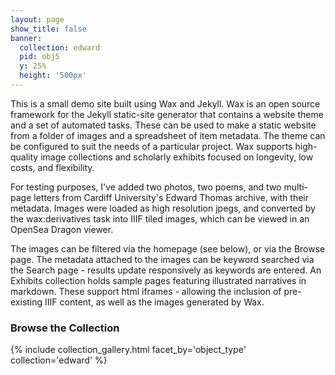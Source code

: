```yaml
---
layout: page
show_title: false
banner:
  collection: edward
  pid: obj5
  y: 25%
  height: '500px'
---
```


This is a small demo site built using Wax and Jekyll. Wax is an open source framework for the Jekyll static-site generator that contains a website theme and a set of automated tasks. These can be used to make a static website from a folder of images and a spreadsheet of item metadata. The theme can be configured to suit the needs of a particular project. Wax supports high-quality image collections and scholarly exhibits focused on longevity, low costs, and flexibility.

For testing purposes, I've added two photos, two poems, and two multi-page letters from Cardiff University's Edward Thomas archive, with their metadata. Images were loaded as high resolution jpegs, and converted by the wax:derivatives task into IIIF tiled images, which can be viewed in an OpenSea Dragon viewer. 

The images can be filtered via the homepage (see below), or via the Browse page. The metadata attached to the images can be keyword searched via the Search page - results update responsively as keywords are entered. An Exhibits collection holds sample pages featuring illustrated narratives in markdown. These support html iframes - allowing the inclusion of pre-existing IIIF content, as well as the images generated by Wax.

### Browse the Collection

{% include collection_gallery.html facet_by='object_type' collection='edward' %}
